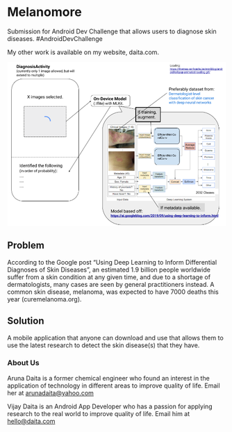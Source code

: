 # Melanomore
Submission for Android Dev Challenge that allows users to diagnose skin diseases. #AndroidDevChallenge

My other work is available on my website, daita.com.

![Melanomore Drawing](https://github.com/vdaita/Melanomore/blob/master/Melanomore%20Drawing.png?raw=true)

## Problem
According to the Google post “Using Deep Learning to Inform Differential Diagnoses of Skin Diseases”, an estimated 1.9 billion people worldwide suffer from a skin condition at any given time, and due to a shortage of dermatologists, many cases are seen by general practitioners instead. A common skin disease, melanoma, was expected to have 7000 deaths this year (curemelanoma.org). 

## Solution
A mobile application that anyone can download and use that allows them to use the latest research to detect the skin disease(s) that they have.


### About Us
Aruna Daita is a former chemical engineer who found an interest in the application of technology in different areas to improve quality of life. Email her at arunadaita@yahoo.com

Vijay Daita is an Android App Developer who has a passion for applying research to the real world to improve quality of life. Email him at hello@daita.com
